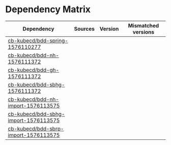 # Dependency Matrix

Dependency | Sources | Version | Mismatched versions
---------- | ------- | ------- | -------------------
[cb-kubecd/bdd-spring-1576110277](https://github.com/cb-kubecd/bdd-spring-1576110277.git) |  | []() | 
[cb-kubecd/bdd-nh-1576111372](https://github.com/cb-kubecd/bdd-nh-1576111372.git) |  | []() | 
[cb-kubecd/bdd-gh-1576111372](https://github.com/cb-kubecd/bdd-gh-1576111372.git) |  | []() | 
[cb-kubecd/bdd-sbhg-1576111372](https://github.com/cb-kubecd/bdd-sbhg-1576111372.git) |  | []() | 
[cb-kubecd/bdd-nh-import-1576113575](https://github.com/cb-kubecd/bdd-nh-import-1576113575.git) |  | []() | 
[cb-kubecd/bdd-sbhg-import-1576113575](https://github.com/cb-kubecd/bdd-sbhg-import-1576113575.git) |  | []() | 
[cb-kubecd/bdd-sbrp-import-1576113575](https://github.com/cb-kubecd/bdd-sbrp-import-1576113575.git) |  | []() | 
